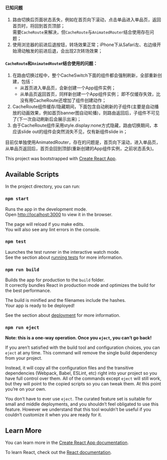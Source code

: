 #### 已知问题
 1. 路由切换后页面状态丢失，例如在首页向下滚动，点击单品进入单品页，返回首页时，将回到首页顶部；<br />
    需要`CacheRoute`来解决，但`CacheRoute`与`AnimatedRouter`结合使用存在问题；
 2. 使用浏览器的前进后退按钮，转场效果正常；iPhone下从Safari左、右边缘开始滑动触发的前进后退，会出现2次转场效果；
 
 #### `CacheRoute`和`AnimatedRoute`r结合使用的问题：
 1. 在路由切换过程中，整个CacheSwitch下面的组件都会强制刷新，全部重新创建，包括：
    - 从首页进入单品页，会新创建一个App组件实例；
    - 从单品页返回首页，同样新创建一个App组件实例；
    即不仅缓存失效，比没有用CacheRoute还增加了组件创建动作；
 2. CacheRoute组件缓存/隐藏期间，下面包含自动刷新的子组件(主要是自动播放的动画效果，例如首页banner图自动轮播)，则路由返回后，子组件不可见了(下一次自动刷新后会展示出来)；
 3. 由于CacheRoute组件采用style.display:none方式隐藏，路由切换期间，本应该slide out的组件会突然消失不见，仅有新组件slide in；
 
 目前仅单独使用AnimatedRouter，存在的问题是，首页向下滚动，进入单品页，从单品页返回后，首页会回到顶部(重新创建的App组件实例，之前状态丢失)。


This project was bootstrapped with [Create React App](https://github.com/facebook/create-react-app).

## Available Scripts

In the project directory, you can run:

### `npm start`

Runs the app in the development mode.<br>
Open [http://localhost:3000](http://localhost:3000) to view it in the browser.

The page will reload if you make edits.<br>
You will also see any lint errors in the console.

### `npm test`

Launches the test runner in the interactive watch mode.<br>
See the section about [running tests](https://facebook.github.io/create-react-app/docs/running-tests) for more information.

### `npm run build`

Builds the app for production to the `build` folder.<br>
It correctly bundles React in production mode and optimizes the build for the best performance.

The build is minified and the filenames include the hashes.<br>
Your app is ready to be deployed!

See the section about [deployment](https://facebook.github.io/create-react-app/docs/deployment) for more information.

### `npm run eject`

**Note: this is a one-way operation. Once you `eject`, you can’t go back!**

If you aren’t satisfied with the build tool and configuration choices, you can `eject` at any time. This command will remove the single build dependency from your project.

Instead, it will copy all the configuration files and the transitive dependencies (Webpack, Babel, ESLint, etc) right into your project so you have full control over them. All of the commands except `eject` will still work, but they will point to the copied scripts so you can tweak them. At this point you’re on your own.

You don’t have to ever use `eject`. The curated feature set is suitable for small and middle deployments, and you shouldn’t feel obligated to use this feature. However we understand that this tool wouldn’t be useful if you couldn’t customize it when you are ready for it.

## Learn More

You can learn more in the [Create React App documentation](https://facebook.github.io/create-react-app/docs/getting-started).

To learn React, check out the [React documentation](https://reactjs.org/).
